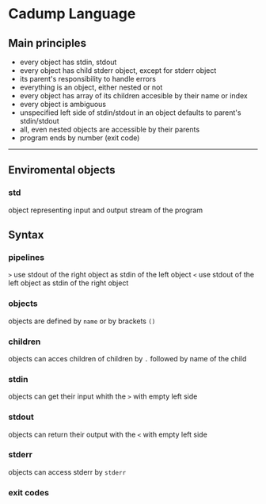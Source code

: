 # Cadump Language

## Main principles

- every object has stdin, stdout
- every object has child stderr object, except for stderr object
- its parent's responsibility to handle errors
- everything is an object, either nested or not
- every object has array of its children accesible by their name or index
- every object is ambiguous
- unspecified left side of stdin/stdout in an object defaults to parent's stdin/stdout
- all, even nested objects are accessible by their parents
- program ends by number (exit code)

---

## Enviromental objects

### std

object representing input and output stream of the program

## Syntax

### pipelines

`>` use stdout of the right object as stdin of the left object
`<` use stdout of the left object as stdin of the right object

### objects

objects are defined by `name` or by brackets `()`

### children

objects can acces children of children by `.` followed by name of the child

### stdin

objects can get their input whith the `>` with empty left side

### stdout

objects can return their output with the `<` with empty left side

### stderr

objects can access stderr by `stderr`

### exit codes

